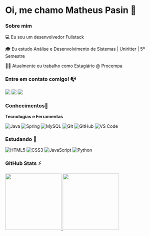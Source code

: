 # Oi, me chamo Matheus Pasin 👋

### Sobre mim

💻 Eu sou um desenvolvedor Fullstack

🎓 Eu estudo Análise e Desenvolvimento de Sistemas | Uniritter | 5º Semestre

👩‍💻 Atualmente eu trabalho como Estagiário @ Procempa

### Entre em contato comigo! 📭
<div>
<a href="https://instagram.com/matheus_pasin/" target="_blank"><img src="https://img.shields.io/badge/-Instagram-%23E4405F?style=for-the-badge&logo=instagram&logoColor=white" target="_blank"></a>
<a href="https://www.linkedin.com/in/matheus-delfim-pasin/" target="_blank"><img src="https://img.shields.io/badge/-LinkedIn-%230077B5?style=for-the-badge&logo=linkedin&logoColor=white" target="_blank"></a>
<a href="https://api.whatsapp.com/send/?phone=%2B5551999279431&text&type=phone_number&app_absent=0" target="_blank"><img src="https://img.shields.io/badge/WhatsApp-25D366?style=for-the-badge&logo=whatsapp&logoColor=white" target="_blank"></a>
  
</div>

### Conhecimentos🔧

**Tecnologias e Ferramentas**

![Java](https://img.shields.io/badge/java-%23ED8B00.svg?style=for-the-badge&logo=openjdk&logoColor=white)
![Spring](https://img.shields.io/badge/spring-%236DB33F.svg?style=for-the-badge&logo=spring&logoColor=white)
![MySQL](https://img.shields.io/badge/mysql-4479A1.svg?style=for-the-badge&logo=mysql&logoColor=white)
![Git](https://img.shields.io/badge/git-%23F05033.svg?style=for-the-badge&logo=git&logoColor=white)
![GitHub](https://img.shields.io/badge/github-%23121011.svg?style=for-the-badge&logo=github&logoColor=white)
![VS Code](https://img.shields.io/badge/VS%20Code-0078d7.svg?style=for-the-badge&logo=visual-studio-code&logoColor=white)

### Estudando 🧩

![HTML5](https://img.shields.io/badge/html5-%23E34F26.svg?style=for-the-badge&logo=html5&logoColor=white)
![CSS3](https://img.shields.io/badge/css3-%231572B6.svg?style=for-the-badge&logo=css3&logoColor=white)
![JavaScript](https://img.shields.io/badge/javascript-%23323330.svg?style=for-the-badge&logo=javascript&logoColor=%23F7DF1E)
![Python](https://img.shields.io/badge/python-3670A0?style=for-the-badge&logo=python&logoColor=ffdd54)

### GitHub Stats ⚡
<div>
<a href="https://github.com/MPasin7">
<img height="180em" src="https://github-readme-stats.vercel.app/api/top-langs/?username=MPasin7&layout=compact&langs_count=7&theme=dracula"/>
<img height="180em" src="https://github-readme-stats.vercel.app/api?username=MPasin7&show_icons=true&theme=dracula&include_all_commits=true&count_private=true"/>
</div>
